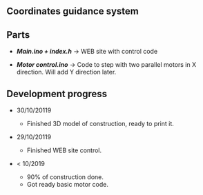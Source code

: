 ## Coordinates guidance system

## Parts

* ***Main.ino + index.h***   -> WEB site with control code

* ***Motor control.ino***    -> Code to step with two parallel motors in X direction. Will add Y direction later.



## Development progress

* 30/10/20119
    * Finished 3D model of construction, ready to print it. 

* 29/10/20119
    * Finished WEB site control. 
    
* < 10/2019
    * 90% of construction done.
    * Got ready basic motor code.




